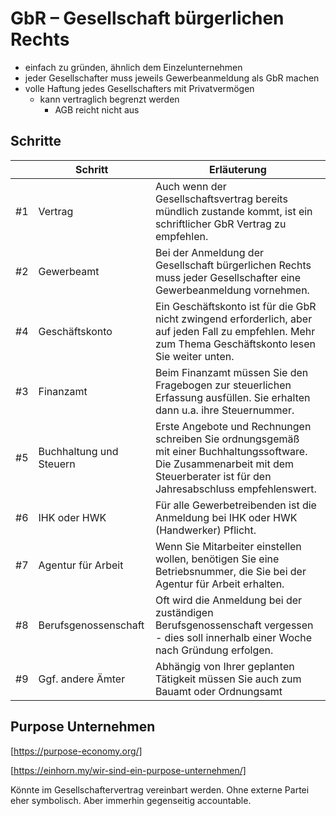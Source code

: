 # GbR – Gesellschaft bürgerlichen Rechts

- einfach zu gründen, ähnlich dem Einzelunternehmen
- jeder Gesellschafter muss jeweils Gewerbeanmeldung als GbR machen
- volle Haftung jedes Gesellschafters mit Privatvermögen
  - kann vertraglich begrenzt werden
    - AGB reicht nicht aus


## Schritte
|     | Schritt                 | Erläuterung                                                                                                                                                                    |
| --- | ----------------------- | ------------------------------------------------------------------------------------------------------------------------------------------------------------------------------ |
| #1  | Vertrag                 | Auch wenn der Gesellschaftsvertrag bereits mündlich zustande kommt, ist ein schriftlicher GbR Vertrag zu empfehlen.                                                            |
| #2  | Gewerbeamt              | Bei der Anmeldung der Gesellschaft bürgerlichen Rechts muss jeder Gesellschafter eine Gewerbeanmeldung vornehmen.                                                              |
| #4  | Geschäftskonto          | Ein Geschäftskonto ist für die GbR nicht zwingend erforderlich, aber auf jeden Fall zu empfehlen. Mehr zum Thema Geschäftskonto lesen Sie weiter unten.                        |
| #3  | Finanzamt               | Beim Finanzamt müssen Sie den Fragebogen zur steuerlichen Erfassung ausfüllen. Sie erhalten dann u.a. ihre Steuernummer.                                                       |
| #5  | Buchhaltung und Steuern | Erste Angebote und Rechnungen schreiben Sie ordnungsgemäß mit einer Buchhaltungssoftware. Die Zusammenarbeit mit dem Steuerberater ist für den Jahresabschluss empfehlenswert. |
| #6  | IHK oder HWK            | Für alle Gewerbetreibenden ist die Anmeldung bei IHK oder HWK (Handwerker) Pflicht.                                                                                            |
| #7  | Agentur für Arbeit      | Wenn Sie Mitarbeiter einstellen wollen, benötigen Sie eine Betriebsnummer, die Sie bei der Agentur für Arbeit erhalten.                                                        |
| #8  | Berufsgenossenschaft    | Oft wird die Anmeldung bei der zuständigen Berufsgenossenschaft vergessen - dies soll innerhalb einer Woche nach Gründung erfolgen.                                            |
| #9  | Ggf. andere Ämter       | Abhängig von Ihrer geplanten Tätigkeit müssen Sie auch zum Bauamt oder Ordnungsamt                                                                                             |


## Purpose Unternehmen

[https://purpose-economy.org/]

[https://einhorn.my/wir-sind-ein-purpose-unternehmen/]

Könnte im Gesellschaftervertrag vereinbart werden. Ohne externe Partei eher symbolisch. Aber immerhin gegenseitig accountable.

[source]: https://www.fuer-gruender.de/wissen/existenzgruendung-planen/recht-und-steuern/rechtsform/gbr-gruenden/
